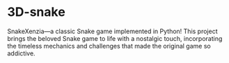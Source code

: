 # 3D-snake
SnakeXenzia—a classic Snake game implemented in Python! This project brings the beloved Snake game to life with a nostalgic touch, incorporating the timeless mechanics and challenges that made the original game so addictive.
